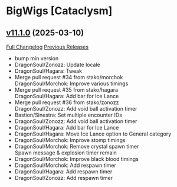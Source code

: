 # BigWigs [Cataclysm]

## [v11.1.0](https://github.com/BigWigsMods/BigWigs_Cataclysm/tree/v11.1.0) (2025-03-10)
[Full Changelog](https://github.com/BigWigsMods/BigWigs_Cataclysm/compare/v11.0.16...v11.1.0) [Previous Releases](https://github.com/BigWigsMods/BigWigs_Cataclysm/releases)

- bump min version  
- DragonSoul/Zonozz: Update locale  
- DragonSoul/Hagara: Tweak  
- Merge pull request #34 from stako/morchok  
    DragonSoul/Morchok: Improve various timings  
- Merge pull request #35 from stako/hagara  
    DragonSoul/Hagara: Add bar for Ice Lance  
- Merge pull request #36 from stako/zonozz  
    DragonSoul/Zonozz: Add void ball activation timer  
- Bastion/Sinestra: Set multiple encounter IDs  
- DragonSoul/Zonozz: Add void ball activation timer  
- DragonSoul/Hagara: Add bar for Ice Lance  
- DragonSoul/Hagara: Move Ice Lance option to General category  
- DragonSoul/Morchok: Improve stomp timings  
- DragonSoul/Morchok: Remove crystal spawn timer  
    Spawn message & explosion timer remain  
- DragonSoul/Morchok: Improve black blood timings  
- DragonSoul/Morchok: Add respawn timer  
- DragonSoul/Hagara: Add respawn timer  
- DragonSoul/Zonozz: Add respawn timer  
